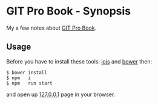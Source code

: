 # GIT Pro Book - Synopsis
My a few notes about  [GIT Pro Book](http://git-scm.com/book/en/v2).

## Usage
Before you have to install these tools:
[iojs](https://iojs.org/en/index.html) and [bower](http://bower.io/)
then:
```
$ bower install
$ npm   i
$ npm   run start
```
and open up [127.0.0.1](http://127.0.0.1) page in your browser.
